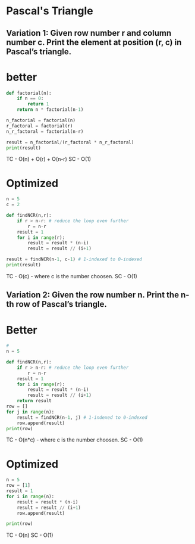 # Pascal's Triangle

## Variation 1: Given row number r and column number c. Print the element at position (r, c) in Pascal’s triangle.

# better
```py
def factorial(n):
    if n == 0:
        return 1
    return n * factorial(n-1)

n_factorial = factorial(n)
r_factoral = factorial(r)
n_r_factoral = factorial(n-r)

result = n_factorial/(r_factoral * n_r_factoral)
print(result)
```
TC - O(n) + O(r) + O(n-r)
SC - O(1)

# Optimized
```py
n = 5
c = 2

def findNCR(n,r):
    if r > n-r: # reduce the loop even further
        r = n-r
    result = 1
    for i in range(r):
        result = result * (n-i)
        result = result // (i+1)

result = findNCR(n-1, c-1) # 1-indexed to 0-indexed
print(result)
```
TC - O(c)  - where c is the number choosen.
SC - O(1)

## Variation 2: Given the row number n. Print the n-th row of Pascal’s triangle.

# Better
```py
#
n = 5

def findNCR(n,r):
    if r > n-r: # reduce the loop even further
        r = n-r
    result = 1
    for i in range(r):
        result = result * (n-i)
        result = result // (i+1)
    return result
row = []
for j in range(n):
    result = findNCR(n-1, j) # 1-indexed to 0-indexed
    row.append(result)
print(row)
```
TC - O(n*c)  - where c is the number choosen.
SC - O(1)

# Optimized
```py
n = 5
row = [1]
result = 1
for i in range(n):
    result = result * (n-i)
    result = result // (i+1)
    row.append(result)

print(row)
```
TC - O(n)
SC - O(1)
